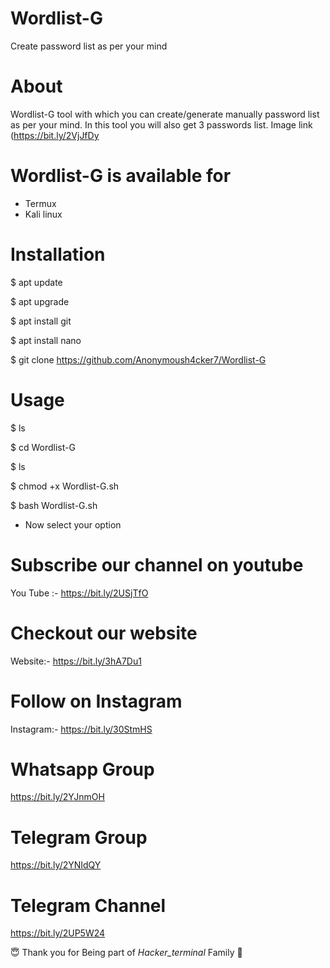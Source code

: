 # Wordlist-G
Create password list as per your mind
# About
Wordlist-G tool with which you can create/generate manually password list as per your mind. In this tool you will also get 3 passwords list.
Image link (https://bit.ly/2VjJfDy
# Wordlist-G is available for
* Termux
* Kali linux
# Installation
$ apt update

$ apt upgrade

$ apt install git

$ apt install nano

$ git clone https://github.com/Anonymoush4cker7/Wordlist-G
# Usage
$ ls

$ cd Wordlist-G

$ ls

$ chmod +x Wordlist-G.sh

$ bash Wordlist-G.sh

* Now select your option
# Subscribe our channel on youtube
You Tube :- https://bit.ly/2USjTfO
# Checkout our website
Website:- https://bit.ly/3hA7Du1
# Follow on Instagram
Instagram:- https://bit.ly/30StmHS
# Whatsapp Group
https://bit.ly/2YJnmOH
# Telegram Group
https://bit.ly/2YNIdQY
# Telegram Channel
https://bit.ly/2UP5W24

😇 Thank you for Being part of *Hacker_terminal* Family 🙏
